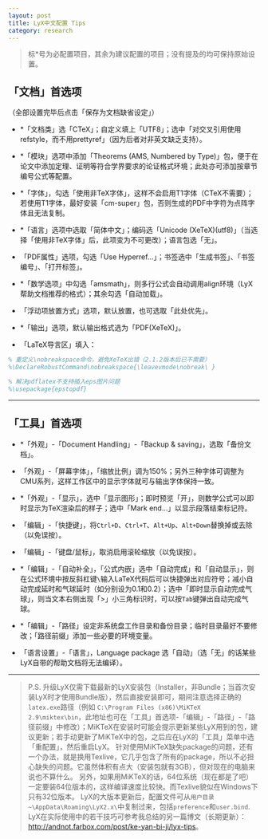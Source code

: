 ```yaml
---
layout: post
title: LyX中文配置 Tips
category: research
---
```




> 标*号为必配置项目，其余为建议配置的项目；没有提及的均可保持原始设置。

## 「文档」首选项
（全部设置完毕后点击「保存为文档缺省设定」）

- *「文档类」选「CTeX」；自定义填上「UTF8」；选中「对交叉引用使用refstyle，而不用prettyref」（因为后者对非英文缺乏支持）。

- *「模块」选项中添加「Theorems (AMS, Numbered by Type)」包，便于在论文中添加定理、证明等符合学界要求的论证格式环境；此处亦可添加按章节编号公式等配置。

- *「字体」，勾选「使用非TeX字体」，这样不会启用T1字体（CTeX不需要）；若使用T1字体，最好安装「cm-super」包，否则生成的PDF中字符为点阵字体且无法复制。

- *「语言」选项中选取「简体中文」；编码选「Unicode (XeTeX)(utf8)」（当选择「使用非TeX字体」后，此项变为不可更改）；语言包选「无」。

- 「PDF属性」选项，勾选「Use Hyperref...」；书签选中「生成书签」、「书签编号」、「打开标签」。

- *「数学选项」中勾选「amsmath」，则多行公式会自动调用align环境（LyX帮助文档推荐的格式）；其余勾选「自动加载」。

- 「浮动项放置方式」选项，默认放置，也可选取「此处优先」。

- *「输出」选项，默认输出格式选为「PDF(XeTeX)」。

- 「LaTeX导言区」填入：

```tex
% 重定义\nobreakspace命令，避免XeTeX出错（2.1.2版本后已不需要）
%\DeclareRobustCommand\nobreakspace{\leavevmode\nobreak\ }

% 解决pdflatex不支持插入eps图片问题
%\usepackage{epstopdf}
```

---

## 「工具」首选项

- *「外观」-「Document Handling」-「Backup & saving」，选取「备份文档」。

- 「外观」-「屏幕字体」，「缩放比例」调为150%；另外三种字体可调整为CMU系列，这样工作区中的显示字体就可与输出字体保持一致。

- *「外观」-「显示」，选中「显示图形」；即时预览「开」，则数学公式可以即时显示为TeX渲染后的样子；选中「Mark end...」以显示段落结束标记符。

- 「编辑」-「快捷键」，将`Ctrl+D`、`Ctrl+T`、`Alt+Up`、`Alt+Down`替换掉或去除（以免误按）。

- 「编辑」-「键盘/鼠标」，取消启用滚轮缩放（以免误按）。

- *「编辑」-「自动补全」，「公式内嵌」选中「自动完成」和「自动显示」，则在公式环境中按反斜杠键`\`输入LaTeX代码后可以快捷弹出对应符号；减小自动完成延时和气球延时（如分别设为0.1和0.2）；选中「即时显示自动完成气球」，则当文本右侧出现「>」小三角标识时，可以按`Tab`键弹出自动完成气球。

- *「编辑」-「路径」设定非系统盘工作目录和备份目录；临时目录最好不要修改；「路径前缀」添加一些必要的环境变量。

- 「语言设置」-「语言」，Language package 选「自动」（选「无」的话某些LyX自带的帮助文档将无法编译）。

---

> P.S. 
升级LyX仅需下载最新的LyX安装包（Installer，非Bundle；当首次安装LyX时才使用Bundle版），然后直接安装即可，期间注意选择正确的`latex.exe`路径（例如 `C:\Program Files (x86)\MiKTeX 2.9\miktex\bin`，此地址也可在「工具」首选项-「编辑」-「路径」-「路径前缀」中修改）；MiKTeX在安装时可能会提示更新某些LyX用到的包，建议更新；若手动更新了MiKTeX中的包，之后应在LyX的「工具」菜单中选「重配置」，然后重启LyX。
针对使用MiKTeX缺失package的问题，还有一个办法，就是换用Texlive，它几乎包含了所有的package，所以不必担心缺失的问题。它虽然体积有点大（安装包就有3GB），但对现在的电脑来说也不算什么。
另外，如果用MiKTeX的话，64位系统（现在都是了吧）一定要装64位版本的，这样编译速度比较快。而Texlive貌似在Windows下只有32位版本。
LyX的大版本更新后，配置文件可从`用户目录~\AppData\Roaming\LyX2.x\`中复制过来，包括`preference`和`user.bind`.
LyX在实际使用中的若干技巧可参考我总结的另一篇博文（长期更新）：<http://andnot.farbox.com/post/ke-yan-bi-ji/lyx-tips>。


